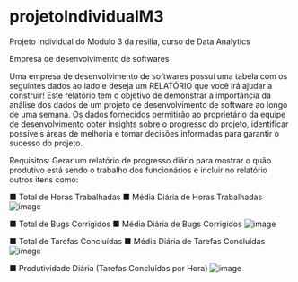 # projetoIndividualM3
Projeto Individual do Modulo 3 da resilia, curso de Data Analytics

Empresa de desenvolvimento de softwares

Uma empresa de desenvolvimento de softwares possui uma tabela com os seguintes dados ao lado e deseja um RELATÓRIO que você irá ajudar a construir! 
Este relatório tem o objetivo de demonstrar a importância da análise dos dados de um projeto de desenvolvimento de software ao longo de uma semana. Os dados fornecidos permitirão ao proprietário da equipe de desenvolvimento obter insights sobre o progresso do projeto, identificar possíveis áreas de melhoria e tomar decisões informadas para garantir o sucesso do projeto.

Requisitos:
Gerar um relatório de progresso diário para mostrar o quão produtivo está sendo o trabalho dos funcionários e incluir no relatório outros itens como:

■ Total de Horas Trabalhadas
■ Média Diária de Horas Trabalhadas
![image](https://github.com/Diegool97/projetoIndividualM3/assets/113364521/ac65bb98-ce45-4f9e-b129-fce69bcd7346)

■ Total de Bugs Corrigidos
■ Média Diária de Bugs Corrigidos
![image](https://github.com/Diegool97/projetoIndividualM3/assets/113364521/8f7e2102-0e86-4599-b2ff-95e48452e703)

■ Total de Tarefas Concluídas
■ Média Diária de Tarefas Concluídas
![image](https://github.com/Diegool97/projetoIndividualM3/assets/113364521/8d2cc627-2693-4aea-9f73-5acf88b5492a)

■ Produtividade Diária (Tarefas Concluídas por Hora)
![image](https://github.com/Diegool97/projetoIndividualM3/assets/113364521/15c3759a-5585-4946-9d3c-6948ad90af4e)
